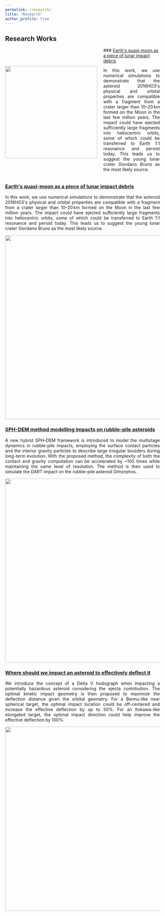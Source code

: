 ```yaml
---
permalink: /research/
title: "Research"
author_profile: true
---
```


## Research Works

<div style="display: flex; align-items: center;">
  <div style="flex: 1;">
    <img src="https://jiaoyf-thu.github.io/images/fig3.png"  width="300">
  </div>
  <div style="flex: 1; padding-left: 20px;">
    ### <a href="https://www.nature.com/articles/s41550-024-02258-z" target="_blank">Earth's quasi-moon as a piece of lunar impact debris</a>
    <p align="justify">
      In this work, we use numerical simulations to demonstrate that the asteroid 2016HO3's physical and orbital properties are compatible with a fragment from a crater larger than 10–20 km formed on the Moon in the last few million years. The impact could have ejected sufficiently large fragments into heliocentric orbits, some of which could be transferred to Earth 1:1 resonance and persist today. This leads us to suggest the young lunar crater Giordano Bruno as the most likely source.
    </p>
  </div>
</div>

### <a href="https://www.nature.com/articles/s41550-024-02258-z" target="_blank">Earth's quasi-moon as a piece of lunar impact debris</a>

<p align="justify">
In this work, we use numerical simulations to demonstrate that the asteroid 2016HO3's physical and orbital properties are compatible with a fragment from a crater larger than 10–20 km formed on the Moon in the last few million years. The impact could have ejected sufficiently large fragments into heliocentric orbits, some of which could be transferred to Earth 1:1 resonance and persist today. This leads us to suggest the young lunar crater Giordano Bruno as the most likely source.
</p>

<img src="https://jiaoyf-thu.github.io/images/fig3.png"  width="600">

### <a href="https://doi.org/10.1093/mnras/stad3888" target="_blank">SPH-DEM method modelling impacts on rubble-pile asteroids</a>

<p align="justify">
A new hybrid SPH–DEM framework is introduced to model the multistage dynamics in rubble-pile impacts, employing the surface contact particles and the interior gravity particles to describe large irregular boulders during long-term evolution. With the proposed method, the complexity of both the contact and gravity computation can be accelerated by ~100 times while maintaining the same level of resolution. The method is then used to simulate the DART impact on the rubble-pile asteroid Dimorphos.
</p>

<img src="https://jiaoyf-thu.github.io/images/fig2.png"  width="600">

### <a href="https://arc.aiaa.org/doi/10.2514/1.G006876" target="_blank">Where should we impact an asteroid to effectively deflect it</a>

<p align="justify">
We introduce the concept of a Delta V hodograph when impacting a potentially hazardous asteroid considering the ejecta contribution. The optimal kinetic impact geometry is then proposed to maximize the deflection distance given the orbital geometry. For a Bennu-like near spherical target, the optimal impact location could be off-centered and increase the effective deflection by up to 50%. For an Itokawa-like elongated target, the optimal impact direction could help improve the effective deflection by 100%.
</p>

<img src="https://jiaoyf-thu.github.io/images/fig1.png"  width="600">
